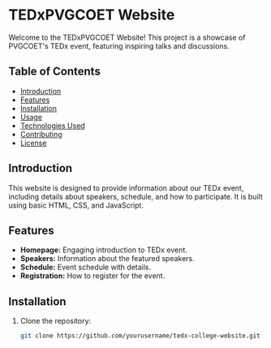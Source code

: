 # TEDxPVGCOET Website

Welcome to the TEDxPVGCOET Website! This project is a showcase of PVGCOET's TEDx event, featuring inspiring talks and discussions.

## Table of Contents

- [Introduction](#introduction)
- [Features](#features)
- [Installation](#installation)
- [Usage](#usage)
- [Technologies Used](#technologies-used)
- [Contributing](#contributing)
- [License](#license)

## Introduction

This website is designed to provide information about our TEDx event, including details about speakers, schedule, and how to participate. It is built using basic HTML, CSS, and JavaScript.

## Features

- **Homepage:** Engaging introduction to TEDx event.
- **Speakers:** Information about the featured speakers.
- **Schedule:** Event schedule with details.
- **Registration:** How to register for the event.

## Installation

1. Clone the repository:

   ```bash
   git clone https://github.com/yourusername/tedx-college-website.git
